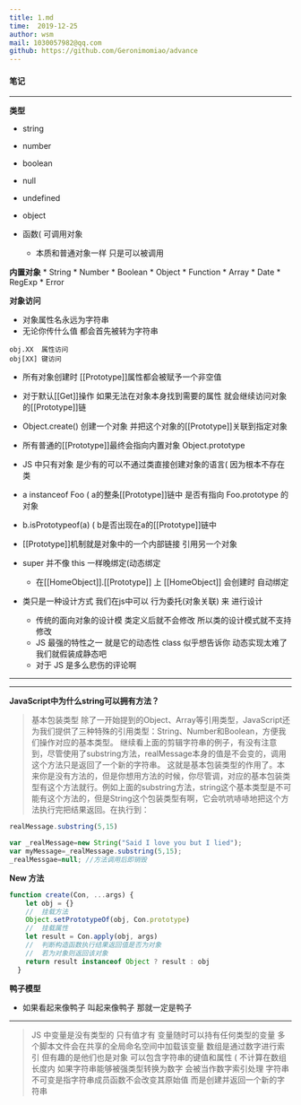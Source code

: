 ```yaml
---
title: 1.md
time:  2019-12-25
author: wsm
mail: 1030057982@qq.com
github: https://github.com/Geronimomiao/advance
---
```


#### 笔记
****
**类型**
* string
* number
* boolean
* null
* undefined
* object

* 函数( 可调用对象
	* 本质和普通对象一样  只是可以被调用

**内置对象**
    * String
    * Number
    * Boolean
    * Object
    * Function
    * Array
    * Date
    * RegExp
    * Error  

**对象访问**
* 对象属性名永远为字符串
* 无论你传什么值 都会首先被转为字符串 
```
obj.XX  属性访问
obj[XX] 键访问
```
* 所有对象创建时 [[Prototype]]属性都会被赋予一个非空值
* 对于默认[[Get]]操作 如果无法在对象本身找到需要的属性 就会继续访问对象的[[Prototype]]链
* Object.create() 创建一个对象 并把这个对象的[[Prototype]]关联到指定对象
* 所有普通的[[Prototype]]最终会指向内置对象 Object.prototype 
* JS 中只有对象 是少有的可以不通过类直接创建对象的语言( 因为根本不存在类
* a instanceof Foo  ( a的整条[[Prototype]]链中 是否有指向 Foo.prototype 的对象
* b.isPrototypeof(a)  ( b是否出现在a的[[Prototype]]链中
* [[Prototype]]机制就是对象中的一个内部链接 引用另一个对象

* super 并不像 this 一样晚绑定(动态绑定 
	* 在[[HomeObject]].[[Prototype]] 上 [[HomeObject]] 会创建时 自动绑定

* 类只是一种设计方式 我们在js中可以 行为委托(对象关联) 来 进行设计
	* 传统的面向对象的设计模 类定义后就不会修改 所以类的设计模式就不支持修改
	* JS 最强的特性之一 就是它的动态性 class 似乎想告诉你 动态实现太难了 我们就假装成静态吧
	* 对于 JS 是多么悲伤的评论啊


****
****
**JavaScript中为什么string可以拥有方法？**
>  基本包装类型
除了一开始提到的Object、Array等引用类型，JavaScript还为我们提供了三种特殊的引用类型：String、Number和Boolean，方便我们操作对应的基本类型。
继续看上面的剪辑字符串的例子，有没有注意到，尽管使用了substring方法，realMessage本身的值是不会变的，调用这个方法只是返回了一个新的字符串。
这就是基本包装类型的作用了。本来你是没有方法的，但是你想用方法的时候，你尽管调，对应的基本包装类型有这个方法就行。例如上面的substring方法，string这个基本类型是不可能有这个方法的，但是String这个包装类型有啊，它会吭吭哧哧地把这个方法执行完把结果返回。在执行到：

```javascript
realMessage.substring(5,15)

var _realMessage=new String("Said I love you but I lied");
var myMessage=_realMessage.substring(5,15);
_realMessgae=null; //方法调用后即销毁
```

**New 方法**
```javascript
function create(Con, ...args) {
	let obj = {}
	//  挂载方法
	Object.setPrototypeOf(obj, Con.prototype)
	//  挂载属性
	let result = Con.apply(obj, args)
	//  判断构造函数执行结果返回值是否为对象
	//  若为对象则返回该对象
    return result instanceof Object ? result : obj
  }
```

**鸭子模型**
* 如果看起来像鸭子 叫起来像鸭子 那就一定是鸭子

****
> JS 中变量是没有类型的 只有值才有 变量随时可以持有任何类型的变量
> 多个脚本文件会在共享的全局命名空间中加载该变量
> 数组是通过数字进行索引 但有趣的是他们也是对象 可以包含字符串的键值和属性 ( 不计算在数组长度内 如果字符串能够被强类型转换为数字 会被当作数字索引处理
> 字符串不可变是指字符串成员函数不会改变其原始值 而是创建并返回一个新的字符串
